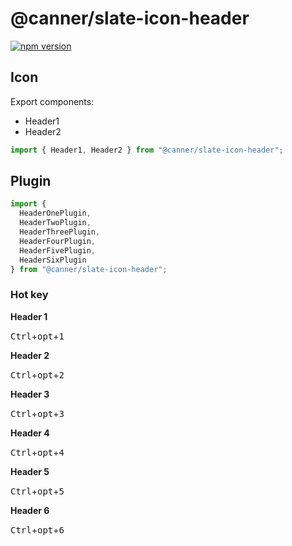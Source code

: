 # @canner/slate-icon-header

[![npm version](https://badge.fury.io/js/%40canner%2Fslate-icon-header.svg)](https://badge.fury.io/js/%40canner%2Fslate-icon-header)

## Icon

Export components:

* Header1
* Header2

```js
import { Header1, Header2 } from "@canner/slate-icon-header";
```

## Plugin

```js
import {
  HeaderOnePlugin,
  HeaderTwoPlugin,
  HeaderThreePlugin,
  HeaderFourPlugin,
  HeaderFivePlugin,
  HeaderSixPlugin
} from "@canner/slate-icon-header";
```

### Hot key

**Header 1**

<kbd>Ctrl</kbd>+<kbd>opt</kbd>+<kbd>1</kbd>

**Header 2**

<kbd>Ctrl</kbd>+<kbd>opt</kbd>+<kbd>2</kbd>

**Header 3**

<kbd>Ctrl</kbd>+<kbd>opt</kbd>+<kbd>3</kbd>

**Header 4**

<kbd>Ctrl</kbd>+<kbd>opt</kbd>+<kbd>4</kbd>

**Header 5**

<kbd>Ctrl</kbd>+<kbd>opt</kbd>+<kbd>5</kbd>

**Header 6**

<kbd>Ctrl</kbd>+<kbd>opt</kbd>+<kbd>6</kbd>
